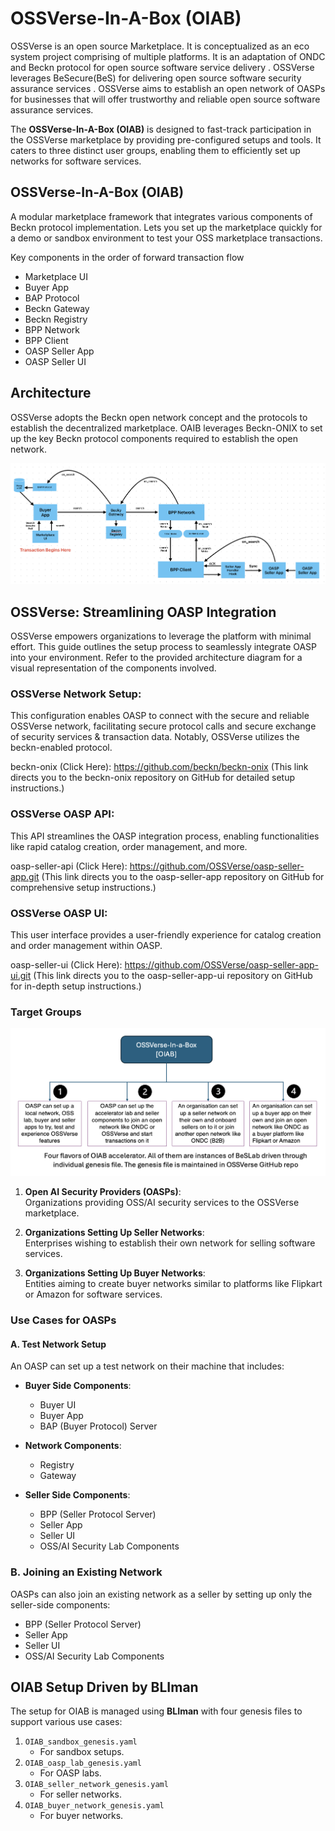 # OSSVerse-In-A-Box (OIAB)

OSSVerse is an open source Marketplace. It is conceptualized as an eco system project comprising of multiple platforms. It is an adaptation of ONDC and Beckn protocol for open source software service delivery . OSSVerse leverages BeSecure(BeS) for delivering open source software security assurance services . OSSVerse aims to establish an open network of OASPs for businesses that will offer trustworthy and reliable open source software assurance services.

The **OSSVerse-In-A-Box (OIAB)** is designed to fast-track participation in the OSSVerse marketplace by providing pre-configured setups and tools. It caters to three distinct user groups, enabling them to efficiently set up networks for software services.


## OSSVerse-In-A-Box (OIAB)
A modular marketplace framework that integrates various components of Beckn protocol implementation. Lets you set up the marketplace quickly for a demo or sandbox environment to test your OSS marketplace transactions.

Key components in the order of forward transaction flow
* Marketplace UI
* Buyer App
* BAP Protocol
* Beckn Gateway
* Beckn Registry
* BPP Network
* BPP Client
* OASP Seller App
* OASP Seller UI

## Architecture
OSSVerse adopts the Beckn open network concept and the protocols to establish the decentralized marketplace. OAIB leverages Beckn-ONIX to set up the key Beckn protocol components required to establish the open network.

![OSSVerse-in-a-box Components](https://github.com/OSSVerse/OSSVerse-in-a-Box/blob/main/docs/images/component-diagram.png)


## OSSVerse: Streamlining OASP Integration

OSSVerse empowers organizations to leverage the platform with minimal effort. This guide outlines the setup process to seamlessly integrate OASP into your environment. Refer to the provided architecture diagram for a visual representation of the components involved.

### OSSVerse Network Setup:
This configuration enables OASP to connect with the secure and reliable OSSVerse network, facilitating secure protocol calls and secure exchange of security services & transaction data. Notably, OSSVerse utilizes the beckn-enabled protocol.

beckn-onix (Click Here): https://github.com/beckn/beckn-onix (This link directs you to the beckn-onix repository on GitHub for detailed setup instructions.)

### OSSVerse OASP API:
This API streamlines the OASP integration process, enabling functionalities like rapid catalog creation, order management, and more.

oasp-seller-api (Click Here): https://github.com/OSSVerse/oasp-seller-app.git (This link directs you to the oasp-seller-app repository on GitHub for comprehensive setup instructions.)

### OSSVerse OASP UI:
This user interface provides a user-friendly experience for catalog creation and order management within OASP.

oasp-seller-ui (Click Here): https://github.com/OSSVerse/oasp-seller-app-ui.git (This link directs you to the oasp-seller-app-ui repository on GitHub for in-depth setup instructions.)


### Target Groups  

![oiab-use-cases](./docs/images/OIAB-use-cases.png)

1. **Open AI Security Providers (OASPs)**:  
   Organizations providing OSS/AI security services to the OSSVerse marketplace.  

2. **Organizations Setting Up Seller Networks**:  
   Enterprises wishing to establish their own network for selling software services.  

3. **Organizations Setting Up Buyer Networks**:  
   Entities aiming to create buyer networks similar to platforms like Flipkart or Amazon for software services.  

### Use Cases for OASPs  

#### A. Test Network Setup  

An OASP can set up a test network on their machine that includes:  
- **Buyer Side Components**:
  
  - Buyer UI  
  - Buyer App  
  - BAP (Buyer Protocol) Server  

- **Network Components**:
  
  - Registry  
  - Gateway  

- **Seller Side Components**:
  
  - BPP (Seller Protocol Server)  
  - Seller App  
  - Seller UI  
  - OSS/AI Security Lab Components  

### B. Joining an Existing Network

OASPs can also join an existing network as a seller by setting up only the seller-side components:

- BPP (Seller Protocol Server)  
- Seller App  
- Seller UI  
- OSS/AI Security Lab Components  

## OIAB Setup Driven by BLIman  

The setup for OIAB is managed using **BLIman** with four genesis files to support various use cases:  

1. `OIAB_sandbox_genesis.yaml`  
   - For sandbox setups.  
2. `OIAB_oasp_lab_genesis.yaml`  
   - For OASP labs.  
3. `OIAB_seller_network_genesis.yaml`  
   - For seller networks.  
4. `OIAB_buyer_network_genesis.yaml`  
   - For buyer networks.  


